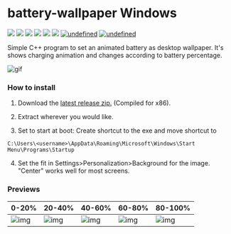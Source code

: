# battery-wallpaper Windows

<p align="left">
  <img src="https://img.shields.io/badge/Maintained%3F-Yes-blueviolet?style=flat-square">
  <img src="https://img.shields.io/github/license/nadehi18/battery-wallpaper-windows?style=flat-square">
  <img src="https://img.shields.io/github/stars/nadehi18/battery-wallpaper-windows?color=red&style=flat-square">
  <img src="https://img.shields.io/github/forks/adi1090x/battery-wallpaper?style=flat-square">
  <img src="https://img.shields.io/github/issues/nadehi18/battery-wallpaper-windows?style=flat-square">
  <img src="https://img.shields.io/badge/Windows-Yes-blue?style=flat-square&logo=windows">
  <a href="https://github.com/adi1090x/battery-wallpaper" target="_blank"><img alt="undefined" 
   src="https://img.shields.io/badge/Linux-Yes-yellow?style=flat-square&logo=linux"></a>
  <a href="https://github.com/adi1090x/battery-wallpaper" target="_blank"><img alt="undefined" 
   src="https://img.shields.io/badge/Mac-Yes-green?style=flat-square&logo=apple"></a>    
</p>

Simple C++ program to set an animated battery as desktop wallpaper. It's shows charging animation and changes according to battery percentage.

![gif](https://raw.githubusercontent.com/nadehi18/battery-wallpaper-windows/master/preview/charging.gif) <br />

### How to install

  1) Download the [latest release zip.](https://github.com/nadehi18/battery-wallpaper-windows/releases)
        (Compiled for x86).  
        
  2) Extract wherever you would like.

  3) Set to start at boot: Create shortcut to the exe and move shortcut to 
  ```
  C:\Users\<username>\AppData\Roaming\Microsoft\Windows\Start Menu\Programs\Startup
  ```
  4) Set the fit in Settings>Personalization>Background for the image.  "Center" works well for most screens.

### Previews

|0-20%|20-40%|40-60%|60-80%|80-100%|
|--|--|--|--|--|
|![img](https://raw.githubusercontent.com/nadehi18/battery-wallpaper-windows/master/preview/20.png)|![img](https://raw.githubusercontent.com/nadehi18/battery-wallpaper-windows/master/preview/40.png)|![img](https://raw.githubusercontent.com/nadehi18/battery-wallpaper-windows/master/preview/60.png)|![img](https://raw.githubusercontent.com/nadehi18/battery-wallpaper-windows/master/preview/80.png)|![img](https://raw.githubusercontent.com/nadehi18/battery-wallpaper-windows/master/preview/100.png)|

